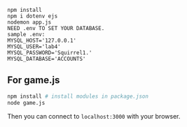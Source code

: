 ```
npm install
npm i dotenv ejs
nodemon app.js
NEED .env TO SET YOUR DATABASE.
sample .env:
MYSQL_HOST='127.0.0.1'
MYSQL_USER='lab4'
MYSQL_PASSWORD='Squirrel1.'
MYSQL_DATABASE='ACCOUNTS'
```


## For game.js
```sh
npm install # install modules in package.json
node game.js
```
Then you can connect to `localhost:3000` with your browser.